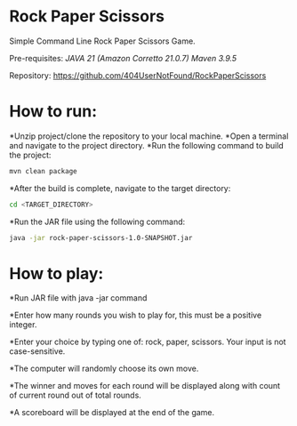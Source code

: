 # Rock Paper Scissors
Simple Command Line Rock Paper Scissors Game.

Pre-requisites:
*JAVA 21 (Amazon Corretto 21.0.7)*
*Maven 3.9.5*

Repository:
https://github.com/404UserNotFound/RockPaperScissors

# How to run:
*Unzip project/clone the repository to your local machine.
*Open a terminal and navigate to the project directory.
*Run the following command to build the project:
```bash
mvn clean package
```
*After the build is complete, navigate to the target directory:
```bash
cd <TARGET_DIRECTORY>
```
*Run the JAR file using the following command:
```bash
java -jar rock-paper-scissors-1.0-SNAPSHOT.jar
```

# How to play:
*Run JAR file with java -jar command

*Enter how many rounds you wish to play for, this must be a positive integer.

*Enter your choice by typing one of: rock, paper, scissors. Your input is not case-sensitive.

*The computer will randomly choose its own move.

*The winner and moves for each round will be displayed along with count of current round out of total rounds.

*A scoreboard will be displayed at the end of the game.